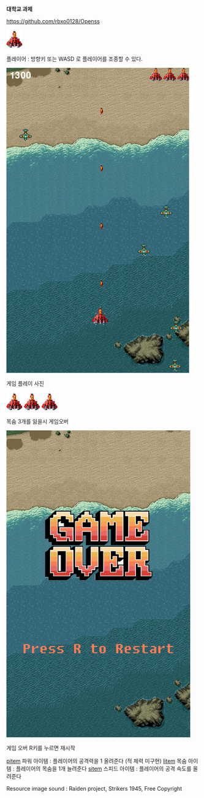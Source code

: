 
**대학교 과제**

https://github.com/rbxo0128/Openss


![player](./resources/image/plane1.png)


플레이어 : 방향키 또는 WASD 로 플레이어를 조종할 수 있다.


![playing](./resources/image/main.png)


게임 플레이 사진


![lufe](./resources/image/life.png)


목숨 3개를 잃을시 게임오버


![gameover](./resources/image/gameover.png)


게임 오버 R키를 누르면 재시작

[pitem](./resources/image/power_item.png) 파워 아이템 : 플레이어의 공격력을 1 올려준다 (적 체력 미구현)
[litem](./resources/image/life_item.png) 목숨 아이템 : 플레이어의 목숨을 1개 늘려준다
[sitem](./resources/image/speed_item.png) 스피드 아이템 : 플레이어의 공격 속도를 올려준다




Resource image sound : Raiden project, Strikers 1945, Free Copyright

